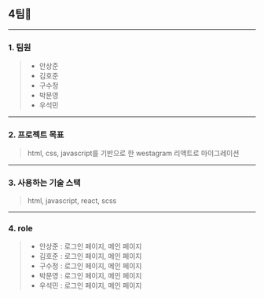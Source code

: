 ## 4팀👏

---

### 1. 팀원

> - 안상준
> - 김호준
> - 구수정
> - 박문영
> - 우석민

---

### 2. 프로젝트 목표

> html, css, javascript를 기반으로 한 westagram 리액트로 마이그레이션

---

### 3. 사용하는 기술 스택

> html, javascript, react, scss

---

### 4. role

> - 안상준 : 로그인 페이지, 메인 페이지
> - 김호준 : 로그인 페이지, 메인 페이지
> - 구수정 : 로그인 페이지, 메인 페이지
> - 박문영 : 로그인 페이지, 메인 페이지
> - 우석민 : 로그인 페이지, 메인 페이지
